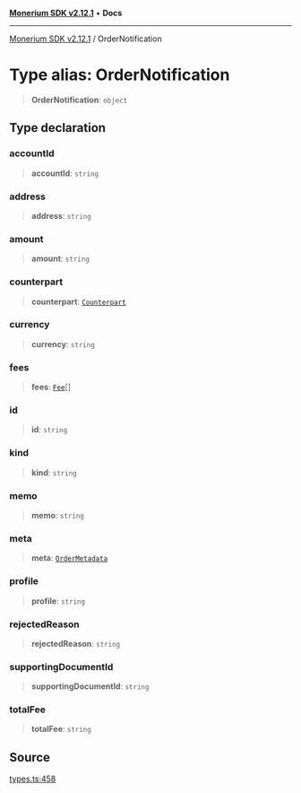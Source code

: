 [**Monerium SDK v2.12.1**](../README.md) • **Docs**

---

[Monerium SDK v2.12.1](../README.md) / OrderNotification

# Type alias: OrderNotification

> **OrderNotification**: `object`

## Type declaration

### accountId

> **accountId**: `string`

### address

> **address**: `string`

### amount

> **amount**: `string`

### counterpart

> **counterpart**: [`Counterpart`](../interfaces/Counterpart.md)

### currency

> **currency**: `string`

### fees

> **fees**: [`Fee`](../interfaces/Fee.md)[]

### id

> **id**: `string`

### kind

> **kind**: `string`

### memo

> **memo**: `string`

### meta

> **meta**: [`OrderMetadata`](../interfaces/OrderMetadata.md)

### profile

> **profile**: `string`

### rejectedReason

> **rejectedReason**: `string`

### supportingDocumentId

> **supportingDocumentId**: `string`

### totalFee

> **totalFee**: `string`

## Source

[types.ts:458](https://github.com/monerium/js-monorepo/blob/63219fde0f935acb35ce19f47571455bbfc0ffa7/packages/sdk/src/types.ts#L458)
